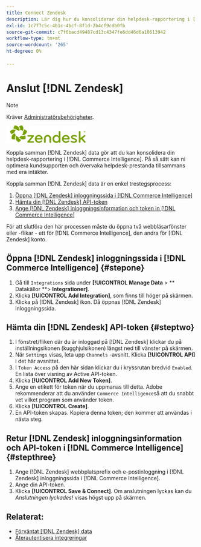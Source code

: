 ```yaml
---
title: Connect Zendesk
description: Lär dig hur du konsoliderar din helpdesk-rapportering i [!DNL Commerce Intelligence].
exl-id: 1c7f7c5c-4b1c-4bcf-8f1d-2b4cf9cdb0fb
source-git-commit: c7f6bacd49487cd13c4347fe6dd46d6a10613942
workflow-type: tm+mt
source-wordcount: '265'
ht-degree: 0%

---
```


# Anslut [!DNL Zendesk]

>[!NOTE]
>
>Kräver [Administratörsbehörigheter](../../../administrator/user-management/user-management.md).

![](../../../assets/Zendesk_logo.png)

Koppla samman [!DNL Zendesk] data gör att du kan konsolidera din helpdesk-rapportering i [!DNL Commerce Intelligence]. På så sätt kan ni optimera kundsupporten och övervaka helpdesk-prestanda tillsammans med era intäkter.

Koppla samman [!DNL Zendesk] data är en enkel trestegsprocess:

1. [Öppna [!DNL Zendesk] inloggningssida i [!DNL Commerce Intelligence]](#stepone)
1. [Hämta din [!DNL Zendesk] API-token](#steptwo)
1. [Ange [!DNL Zendesk] inloggningsinformation och token in [!DNL Commerce Intelligence]](#stepthree)

För att slutföra den här processen måste du öppna två webbläsarfönster eller -flikar - ett för [!DNL Commerce Intelligence], den andra för [!DNL Zendesk] konto.

## Öppna [!DNL Zendesk] inloggningssida i [!DNL Commerce Intelligence] {#stepone}

1. Gå till `Integrations` sida under **[!UICONTROL Manage Data** > ** Datakällor **> **Integrationer]**.
1. Klicka **[!UICONTROL Add Integration]**, som finns till höger på skärmen.
1. Klicka på [!DNL Zendesk] ikon. Då öppnas [!DNL Zendesk] inloggningssida.

## Hämta din [!DNL Zendesk] API-token {#steptwo}

1. I fönstret/fliken där du är inloggad på [!DNL Zendesk] klickar du på inställningsikonen (kugghjulsikonen) längst ned till vänster på skärmen.
1. När `Settings` visas, leta upp `Channels` -avsnitt. Klicka **[!UICONTROL API]** i det här avsnittet.
1. I `Token Access` på den här sidan klickar du i kryssrutan bredvid `Enabled`. En lista över visning av Active API-token.
1. Klicka **[!UICONTROL Add New Token]**.
1. Ange en etikett för token när du uppmanas till detta. Adobe rekommenderar att du använder `Commerce Intelligence`så att du snabbt vet vilket program som använder token.
1. Klicka **[!UICONTROL Create]**.
1. En API-token skapas. Kopiera denna token; den kommer att användas i nästa steg.

## Retur [!DNL Zendesk] inloggningsinformation och API-token i [!DNL Commerce Intelligence] {#stepthree}

1. Ange [!DNL Zendesk] webbplatsprefix och e-postinloggning i [!DNL Zendesk] inloggningssida i [!DNL Commerce Intelligence].
1. Ange din API-token.
1. Klicka **[!UICONTROL Save & Connect]**. Om anslutningen lyckas kan du *Anslutningen lyckades!* visas högst upp på skärmen.

## Relaterat:

* [Förväntat [!DNL Zendesk] data](../integrations/exp-zendesk-data.md)
* [Återautentisera integreringar](https://experienceleague.adobe.com/docs/commerce-knowledge-base/kb/how-to/mbi-reauthenticating-integrations.html)
